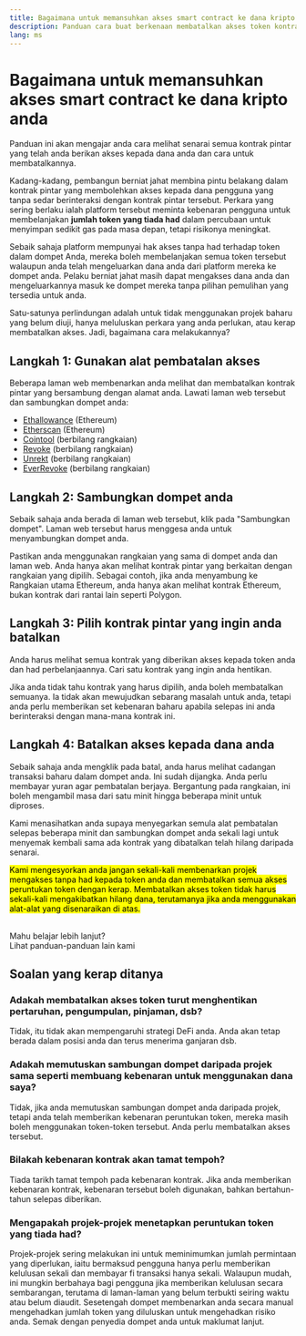 ```yaml
---
title: Bagaimana untuk memansuhkan akses smart contract ke dana kripto anda
description: Panduan cara buat berkenaan membatalkan akses token kontrak pintar yang bersifat eksploitatif
lang: ms
---
```


# Bagaimana untuk memansuhkan akses smart contract ke dana kripto anda

Panduan ini akan mengajar anda cara melihat senarai semua kontrak pintar yang telah anda berikan akses kepada dana anda dan cara untuk membatalkannya.

Kadang-kadang, pembangun berniat jahat membina pintu belakang dalam kontrak pintar yang membolehkan akses kepada dana pengguna yang tanpa sedar berinteraksi dengan kontrak pintar tersebut. Perkara yang sering berlaku ialah platform tersebut meminta kebenaran pengguna untuk membelanjakan **jumlah token yang tiada had** dalam percubaan untuk menyimpan sedikit gas pada masa depan, tetapi risikonya meningkat.

Sebaik sahaja platform mempunyai hak akses tanpa had terhadap token dalam dompet Anda, mereka boleh membelanjakan semua token tersebut walaupun anda telah mengeluarkan dana anda dari platform mereka ke dompet anda. Pelaku berniat jahat masih dapat mengakses dana anda dan mengeluarkannya masuk ke dompet mereka tanpa pilihan pemulihan yang tersedia untuk anda.

Satu-satunya perlindungan adalah untuk tidak menggunakan projek baharu yang belum diuji, hanya meluluskan perkara yang anda perlukan, atau kerap membatalkan akses. Jadi, bagaimana cara melakukannya?

## Langkah 1: Gunakan alat pembatalan akses

Beberapa laman web membenarkan anda melihat dan membatalkan kontrak pintar yang bersambung dengan alamat anda. Lawati laman web tersebut dan sambungkan dompet anda:

- [Ethallowance](https://ethallowance.com/) (Ethereum)
- [Etherscan](https://etherscan.io/tokenapprovalchecker) (Ethereum)
- [Cointool](https://cointool.app/approve/eth) (berbilang rangkaian)
- [Revoke](https://revoke.cash/) (berbilang rangkaian)
- [Unrekt](https://app.unrekt.net/) (berbilang rangkaian)
- [EverRevoke](https://everrise.com/everrevoke/) (berbilang rangkaian)

## Langkah 2: Sambungkan dompet anda

Sebaik sahaja anda berada di laman web tersebut, klik pada "Sambungkan dompet". Laman web tersebut harus menggesa anda untuk menyambungkan dompet anda.

Pastikan anda menggunakan rangkaian yang sama di dompet anda dan laman web. Anda hanya akan melihat kontrak pintar yang berkaitan dengan rangkaian yang dipilih. Sebagai contoh, jika anda menyambung ke Rangkaian utama Ethereum, anda hanya akan melihat kontrak Ethereum, bukan kontrak dari rantai lain seperti Polygon.

## Langkah 3: Pilih kontrak pintar yang ingin anda batalkan

Anda harus melihat semua kontrak yang diberikan akses kepada token anda dan had perbelanjaannya. Cari satu kontrak yang ingin anda hentikan.

Jika anda tidak tahu kontrak yang harus dipilih, anda boleh membatalkan semuanya. Ia tidak akan mewujudkan sebarang masalah untuk anda, tetapi anda perlu memberikan set kebenaran baharu apabila selepas ini anda berinteraksi dengan mana-mana kontrak ini.

## Langkah 4: Batalkan akses kepada dana anda

Sebaik sahaja anda mengklik pada batal, anda harus melihat cadangan transaksi baharu dalam dompet anda. Ini sudah dijangka. Anda perlu membayar yuran agar pembatalan berjaya. Bergantung pada rangkaian, ini boleh mengambil masa dari satu minit hingga beberapa minit untuk diproses.

Kami menasihatkan anda supaya menyegarkan semula alat pembatalan selepas beberapa minit dan sambungkan dompet anda sekali lagi untuk menyemak kembali sama ada kontrak yang dibatalkan telah hilang daripada senarai.

<mark>Kami mengesyorkan anda jangan sekali-kali membenarkan projek mengakses tanpa had kepada token anda dan membatalkan semua akses peruntukan token dengan kerap. Membatalkan akses token tidak harus sekali-kali mengakibatkan hilang dana, terutamanya jika anda menggunakan alat-alat yang disenaraikan di atas.</mark>

 <br />

<Alert variant="update">
<Emoji text=":eyes:" className="text-4xl"/>
<AlertContent className="justify-between flex-row items-center">
  <div>Mahu belajar lebih lanjut?</div>
  <ButtonLink href="/guides/">
    Lihat panduan-panduan lain kami
  </ButtonLink>
</AlertContent>
</Alert>

## Soalan yang kerap ditanya

### Adakah membatalkan akses token turut menghentikan pertaruhan, pengumpulan, pinjaman, dsb?

Tidak, itu tidak akan mempengaruhi strategi DeFi anda. Anda akan tetap berada dalam posisi anda dan terus menerima ganjaran dsb.

### Adakah memutuskan sambungan dompet daripada projek sama seperti membuang kebenaran untuk menggunakan dana saya?

Tidak, jika anda memutuskan sambungan dompet anda daripada projek, tetapi anda telah memberikan kebenaran peruntukan token, mereka masih boleh menggunakan token-token tersebut. Anda perlu membatalkan akses tersebut.

### Bilakah kebenaran kontrak akan tamat tempoh?

Tiada tarikh tamat tempoh pada kebenaran kontrak. Jika anda memberikan kebenaran kontrak, kebenaran tersebut boleh digunakan, bahkan bertahun-tahun selepas diberikan.

### Mengapakah projek-projek menetapkan peruntukan token yang tiada had?

Projek-projek sering melakukan ini untuk meminimumkan jumlah permintaan yang diperlukan, iaitu bermaksud pengguna hanya perlu memberikan kelulusan sekali dan membayar fi transaksi hanya sekali. Walaupun mudah, ini mungkin berbahaya bagi pengguna jika memberikan kelulusan secara sembarangan, terutama di laman-laman yang belum terbukti seiring waktu atau belum diaudit. Sesetengah dompet membenarkan anda secara manual mengehadkan jumlah token yang diluluskan untuk mengehadkan risiko anda. Semak dengan penyedia dompet anda untuk maklumat lanjut.
